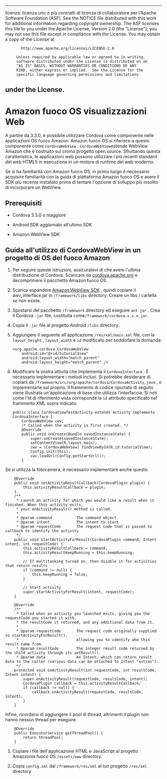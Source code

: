 * * *

licenza: licenza uno o più contratti di licenza di collaboratore per l'Apache Software Foundation (ASF). See the NOTICE file distributed with this work for additional information regarding copyright ownership. The ASF licenses this file to you under the Apache License, Version 2.0 (the "License"); you may not use this file except in compliance with the License. You may obtain a copy of the License at

           http://www.apache.org/licenses/LICENSE-2.0
    
         Unless required by applicable law or agreed to in writing,
         software distributed under the License is distributed on an
         "AS IS" BASIS, WITHOUT WARRANTIES OR CONDITIONS OF ANY
         KIND, either express or implied.  See the License for the
         specific language governing permissions and limitations
    

## under the License.

# Amazon fuoco OS visualizzazioni Web

A partire da 3.3.0, è possibile utilizzare Cordova come componente nelle applicazioni OS fuoco Amazon. Amazon fuoco OS si riferisce a questo componente come `CordovaWebView` . `CordovaWebView`estende WebView Amazon che è costruito sul cromo progetto open source. Sfruttando questa caratteristica, le applicazioni web possono utilizzare i più recenti standard del web HTML5 in esecuzione in un motore di runtime del web moderno.

Se si ha familiarità con Amazon fuoco OS, in primo luogo è necessario acquisire familiarità con la guida di piattaforma Amazon fuoco OS e avere il SDK più recente installato prima di tentare l'opzione di sviluppo più insolito di incorporare un WebView.

## Prerequisiti

*   Cordova 3.3.0 o maggiore

*   Android SDK aggiornato all'ultimo SDK

*   Amazon WebView SDK

## Guida all'utilizzo di CordovaWebView in un progetto di OS del fuoco Amazon

1.  Per seguire queste istruzioni, assicuratevi di che avere l'ultima distribuzione di Cordova. Scaricare da [cordova.apache.org][1] e decomprimere il pacchetto Amazon fuoco OS.

2.  Scarica espandere [Amazon WebView SDK][2] , quindi copiare il awv_interface.jar in `/framework/libs` directory. Creare un libs / cartella se non esiste.

3.  Spostarsi del pacchetto `/framework` directory ed eseguire `ant jar` . Crea il Cordova `.jar` file, costituita come`/framework/cordova-x.x.x.jar`.

4.  Copia il `.jar` file al progetto Android `/libs` directory.

5.  Aggiungere il seguente all'applicazione `/res/xml/main.xml` file, con la `layout_height` , `layout_width` e `id` modificato per soddisfare la domanda:
    
        <org.apache.cordova.CordovaWebView
            android:id="@+id/tutorialView"
            android:layout_width="match_parent"
            android:layout_height="match_parent" />
        

6.  Modificare la vostra attività che implementa il `CordovaInterface` . È necessario implementare i metodi inclusi. Si potrebbe desiderare di copiarli da `/framework/src/org/apache/cordova/CordovaActivity.java` , o implementarle sul proprio. Il frammento di codice riportato di seguito viene illustrata un'applicazione di base che utilizza l'interfaccia. Si noti come l'id di riferimento vista corrisponde la `id` attributo specificato nel frammento XML sopra indicato:
    
        public class CordovaViewTestActivity extends Activity implements CordovaInterface {
            CordovaWebView cwv;
            /* Called when the activity is first created. */
            @Override
            public void onCreate(Bundle savedInstanceState) {
                super.onCreate(savedInstanceState);
                setContentView(R.layout.main);
                cwv = (CordovaWebView) findViewById(R.id.tutorialView);
                Config.init(this);
                cwv.loadUrl(Config.getStartUrl());
            }
        

 [1]: http://cordova.apache.org
 [2]: https://developer.amazon.com/sdk/fire/IntegratingAWV.html#installawv

Se si utilizza la fotocamera, è necessario implementare anche questo:

        @Override
        public void setActivityResultCallback(CordovaPlugin plugin) {
            this.activityResultCallback = plugin;
        }
        /**
         * Launch an activity for which you would like a result when it finished. When this activity exits,
         * your onActivityResult() method is called.
         *
         * @param command           The command object
         * @param intent            The intent to start
         * @param requestCode       The request code that is passed to callback to identify the activity
         */
        public void startActivityForResult(CordovaPlugin command, Intent intent, int requestCode) {
            this.activityResultCallback = command;
            this.activityResultKeepRunning = this.keepRunning;
    
            // If multitasking turned on, then disable it for activities that return results
            if (command != null) {
                this.keepRunning = false;
            }
    
            // Start activity
            super.startActivityForResult(intent, requestCode);
        }
    
        @Override
        /**
         * Called when an activity you launched exits, giving you the requestCode you started it with,
         * the resultCode it returned, and any additional data from it.
         *
         * @param requestCode       The request code originally supplied to startActivityForResult(),
         *                          allowing you to identify who this result came from.
         * @param resultCode        The integer result code returned by the child activity through its setResult().
         * @param data              An Intent, which can return result data to the caller (various data can be attached to Intent "extras").
         */
        protected void onActivityResult(int requestCode, int resultCode, Intent intent) {
            super.onActivityResult(requestCode, resultCode, intent);
            CordovaPlugin callback = this.activityResultCallback;
            if (callback != null) {
                callback.onActivityResult(requestCode, resultCode, intent);
            }
        }
    

Infine, ricordarsi di aggiungere il pool di thread, altrimenti il plugin non hanno nessun thread per eseguire:

        @Override
        public ExecutorService getThreadPool() {
            return threadPool;
        }
    

1.  Copiare i file dell'applicazione HTML e JavaScript al progetto Amazzonia fuoco OS `/assets/www` directory.

2.  Copia `config.xml` dal `/framework/res/xml` al tuo progetto `/res/xml` directory.